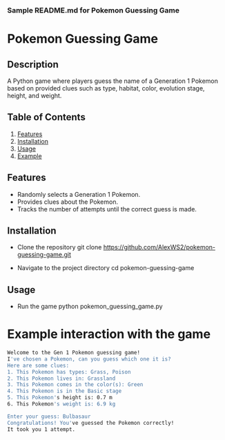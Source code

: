 ### Sample README.md for Pokemon Guessing Game

# Pokemon Guessing Game

## Description
A Python game where players guess the name of a Generation 1 Pokemon based on provided clues such as type, habitat, color, evolution stage, height, and weight.

## Table of Contents
1. [Features](#features)
2. [Installation](#installation)
3. [Usage](#usage)
4. [Example](#example)
   
## Features
- Randomly selects a Generation 1 Pokemon.
- Provides clues about the Pokemon.
- Tracks the number of attempts until the correct guess is made.

## Installation

- Clone the repository
git clone https://github.com/AlexWS2/pokemon-guessing-game.git

- Navigate to the project directory
cd pokemon-guessing-game

## Usage
- Run the game
python pokemon_guessing_game.py

# Example interaction with the game
```bash
Welcome to the Gen 1 Pokemon guessing game!
I've chosen a Pokemon, can you guess which one it is?
Here are some clues:
1. This Pokemon has types: Grass, Poison
2. This Pokemon lives in: Grassland
3. This Pokemon comes in the color(s): Green
4. This Pokemon is in the Basic stage
5. This Pokemon's height is: 0.7 m
6. This Pokemon's weight is: 6.9 kg

Enter your guess: Bulbasaur
Congratulations! You've guessed the Pokemon correctly!
It took you 1 attempt.

